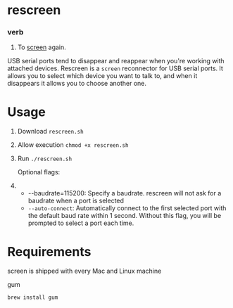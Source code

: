 # rescreen
### verb

1. To [screen](https://en.wikipedia.org/wiki/GNU_Screen) again.


USB serial ports tend to disappear and reappear when you're working with attached devices. Rescreen is a `screen` reconnector for USB serial ports. It allows you to select which device you want to talk to, and when it disappears it allows you to choose another one.

# Usage

1. Download `rescreen.sh`
2. Allow execution `chmod +x rescreen.sh`
3. Run `./rescreen.sh`

   Optional flags:
4. * --baudrate=115200: Specify a baudrate. rescreen will not ask for a baudrate when a port is selected
   * `--auto-connect`: Automatically connect to the first selected port with the default baud rate within 1 second. Without this flag, you will be prompted to select a port each time.

# Requirements

screen is shipped with every Mac and Linux machine

gum

`brew install gum`
